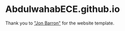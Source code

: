 # AbdulwahabECE.github.io

Thank you to <a href="https://jonbarron.info/">"Jon Barron"</a> for the website template.

